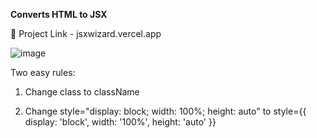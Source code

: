 **Converts HTML to JSX** 

🤖 Project Link - jsxwizard.vercel.app

![image](https://github.com/TheCodePassion/converts-html-to-jsx/assets/133754950/483ecd73-b5e0-45d9-93fd-8390651dc611)

Two easy rules:

1. Change class to className

2. Change style="display: block; width: 100%; height: auto" to style={{ display: 'block', width: '100%', height: 'auto' }}

